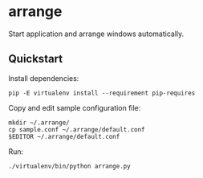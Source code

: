 # arrange

Start application and arrange windows automatically.

## Quickstart

Install dependencies:

    pip -E virtualenv install --requirement pip-requires

Copy and edit sample configuration file:

    mkdir ~/.arrange/
    cp sample.conf ~/.arrange/default.conf
    $EDITOR ~/.arrange/default.conf

Run:

    ./virtualenv/bin/python arrange.py
